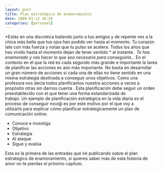 ```yaml
---
layout: post
title: Plan estratégico de enamoramiento
date: 2009-01-12 16:54
categories: [personal]
---
```


*Estás en una discoteca bailando junto a tus amigos y de repente ves a la chica más bella que tus ojos han podido ver hasta el momento. Tu corazón late con más fuerza y notas que tu pulso se acelera. Todos los años que has vivido hasta el momento dejan de tener sentido * al instante *. Te has enamorado y vas hacer lo que sea necesario para conseguirla…*
En el contexto en el que la red es cada segundo más grande e importante la tarea de planificar las acciones es aún más importante. No basta en desarrollar un gran número de acciones si cada una de ellas no tiene sentido en una misma estrategia destinada a conseguir unos objetivos.
Como una profesora nos decía todos planificamos nuestra acciones a veces a propósito otras sin darnos cuenta . Esta planificación debe seguir un orden preestablecido con el que tener una forma estandarizada de trabajo. Un ejemplo de planificación estratégica en la vida diaria es el proceso de conseguir novi@ es por este motivo por el que voy a utilizarlo para explicar cómo planificar estrategicamente un plan de comunicación online.

- Conoce e investiga
- Objetivo
- Estrategia
- Al ataque
- Sigue y evalúa

Esta es la primera de las entradas que iré publicando sobre el plan estrategico de enamoramiento, si quieres saber más de esta historia de amor no te pierdas el próximo capitulo.
